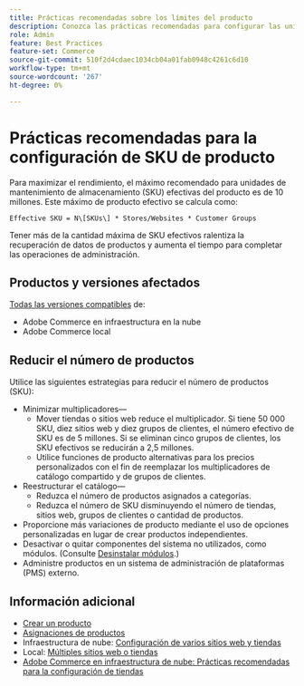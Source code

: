 ```yaml
---
title: Prácticas recomendadas sobre los límites del producto
description: Conozca las prácticas recomendadas para configurar las unidades de mantenimiento (SKU) de existencias de productos a fin de maximizar el rendimiento del sitio.
role: Admin
feature: Best Practices
feature-set: Commerce
source-git-commit: 510f2d4cdaec1034cb04a01fab0948c4261c6d10
workflow-type: tm+mt
source-wordcount: '267'
ht-degree: 0%

---
```



# Prácticas recomendadas para la configuración de SKU de producto

Para maximizar el rendimiento, el máximo recomendado para unidades de mantenimiento de almacenamiento (SKU) efectivas del producto es de 10 millones. Este máximo de producto efectivo se calcula como:

`Effective SKU = N\[SKUs\] * Stores/Websites * Customer Groups`

Tener más de la cantidad máxima de SKU efectivos ralentiza la recuperación de datos de productos y aumenta el tiempo para completar las operaciones de administración.

## Productos y versiones afectados

[Todas las versiones compatibles](../../../release/versions.md) de:

- Adobe Commerce en infraestructura en la nube
- Adobe Commerce local

## Reducir el número de productos

Utilice las siguientes estrategias para reducir el número de productos (SKU):

- Minimizar multiplicadores—
   - Mover tiendas o sitios web reduce el multiplicador. Si tiene 50 000 SKU, diez sitios web y diez grupos de clientes, el número efectivo de SKU es de 5 millones. Si se eliminan cinco grupos de clientes, los SKU efectivos se reducirán a 2,5 millones.
   - Utilice funciones de producto alternativas para los precios personalizados con el fin de reemplazar los multiplicadores de catálogo compartido y de grupos de clientes.
- Reestructurar el catálogo—
   - Reduzca el número de productos asignados a categorías.
   - Reduzca el número de SKU disminuyendo el número de tiendas, sitios web, grupos de clientes o cantidad de productos.
- Proporcione más variaciones de producto mediante el uso de opciones personalizadas en lugar de crear productos independientes.
- Desactivar o quitar componentes del sistema no utilizados, como módulos. (Consulte  [Desinstalar módulos](../../../installation/tutorials/uninstall-modules.md).)
- Administre productos en un sistema de administración de plataformas (PMS) externo.

## Información adicional

- [Crear un producto](https://experienceleague.adobe.com/docs/commerce-admin/catalog/products/product-create.html)
- [Asignaciones de productos](https://experienceleague.adobe.com/docs/commerce-admin/catalog/categories/products-in-category/categories-product-assignments.html)
- Infraestructura de nube: [Configuración de varios sitios web y tiendas](https://devdocs.magento.com/cloud/project/project-multi-sites.html)
- Local: [Múltiples sitios web o tiendas](../../../configuration/multi-sites/ms-overview.md)
- [Adobe Commerce en infraestructura de nube: Prácticas recomendadas para la configuración de tiendas](https://devdocs.magento.com/cloud/configure/configure-best-practices.html)
